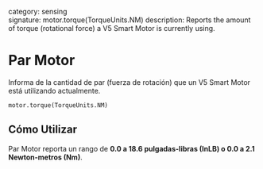 category: sensing  
signature: motor.torque(TorqueUnits.NM)
description: Reports the amount of torque (rotational force) a V5 Smart Motor is currently using.

# Par Motor

Informa de la cantidad de par (fuerza de rotación) que un V5 Smart Motor está utilizando actualmente.

```don
motor.torque(TorqueUnits.NM)
```

## Cómo Utilizar

Par Motor reporta un rango de **0.0 a 18.6 pulgadas-libras (InLB) o 0.0 a 2.1 Newton-metros (Nm)**.


<advanced>
</advanced>
